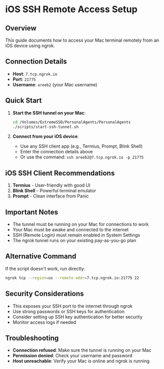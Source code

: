 # iOS SSH Remote Access Setup

## Overview
This guide documents how to access your Mac terminal remotely from an iOS device using ngrok.

## Connection Details

- **Host**: `7.tcp.ngrok.io`
- **Port**: `21775`
- **Username**: `areeb2` (your Mac username)

## Quick Start

1. **Start the SSH tunnel on your Mac**:
   ```bash
   cd /Volumes/ExtremeSSD/PersonalAgents/PersonalAgents
   ./scripts/start-ssh-tunnel.sh
   ```

2. **Connect from your iOS device**:
   - Use any SSH client app (e.g., Termius, Prompt, Blink Shell)
   - Enter the connection details above
   - Or use the command: `ssh areeb2@7.tcp.ngrok.io -p 21775`

## iOS SSH Client Recommendations

1. **Termius** - User-friendly with good UI
2. **Blink Shell** - Powerful terminal emulator
3. **Prompt** - Clean interface from Panic

## Important Notes

- The tunnel must be running on your Mac for connections to work
- Your Mac must be awake and connected to the internet
- SSH (Remote Login) must remain enabled in System Settings
- The ngrok tunnel runs on your existing pay-as-you-go plan

## Alternative Command

If the script doesn't work, run directly:
```bash
ngrok tcp --region=us --remote-addr=7.tcp.ngrok.io:21775 22
```

## Security Considerations

- This exposes your SSH port to the internet through ngrok
- Use strong passwords or SSH keys for authentication
- Consider setting up SSH key authentication for better security
- Monitor access logs if needed

## Troubleshooting

- **Connection refused**: Make sure the tunnel is running on your Mac
- **Permission denied**: Check your username and password
- **Host unreachable**: Verify your Mac is online and ngrok is running